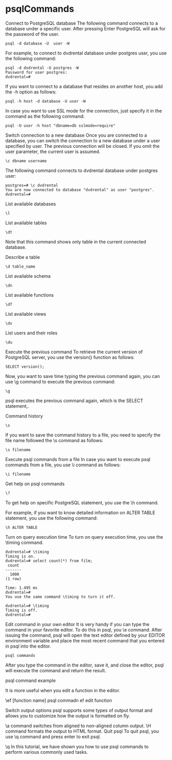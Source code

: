 # psqlCommands

Connect to PostgreSQL database
The following command connects to a database under a specific user. After pressing Enter PostgreSQL will ask for the password of the user.

```
psql -d database -U  user -W
```

For example, to connect to dvdrental database under postgres user, you use the following command:

```
psql -d dvdrental -U postgres -W
Password for user postgres:
dvdrental=#
```

If you want to connect to a database that resides on another host, you add the -h option as follows:

```
psql -h host -d database -U user -W
```

In case you want to use SSL mode for the connection, just specify it in the command as the following command:

```
psql -U user -h host "dbname=db sslmode=require"
```

Switch connection to a new database
Once you are connected to a database, you can switch the connection to a new database under a user specified by user. The previous connection will be closed. If you omit the user parameter, the current user is assumed.

```
\c dbname username
```

The following command connects to dvdrental database under postgres user:

```
postgres=# \c dvdrental
You are now connected to database "dvdrental" as user "postgres".
dvdrental=#
```

List available databases

```
\l
```

List available tables

```
\dt
```
Note that this command shows only table in the current connected database.

Describe a table

```
\d table_name
```

List available schema

```
\dn
```

List available functions

```
\df
```

List available views

```
\dv
```

List users and their roles

```
\du
```

Execute the previous command
To retrieve the current version of PostgreSQL server, you use the version() function as follows:

```
SELECT version();
```
Now, you want to save time typing the previous command again, you can use \g command to execute the previous command:

```
\g
```
psql executes the previous command again, which is the SELECT statement,.

Command history

```
\s
```

If you want to save the command history to a file, you need to specify the file name followed the \s command as follows:

```
\s filename
```

Execute psql commands from a file
In case you want to execute psql commands from a file, you use \i command as follows:

```
\i filename
```

Get help on psql commands

```
\?
```

To get help on specific PostgreSQL statement, you use the \h command.

For example, if you want to know detailed information on ALTER TABLE statement, you use the following command:

```
\h ALTER TABLE
```

Turn on query execution time
To turn on query execution time, you use the \timing command.

```
dvdrental=# \timing
Timing is on.
dvdrental=# select count(*) from film;
 count
-------
  1000
(1 row)
 
Time: 1.495 ms
dvdrental=#
You use the same command \timing to turn it off.

dvdrental=# \timing
Timing is off.
dvdrental=#
```

Edit command in your own editor
It is very handy if you can type the command in your favorite editor. To do this in psql, you \e command. After issuing the command, psql will open the text editor defined by your EDITOR environment variable and place the most recent command that you entered in psql into the editor.

```
psql commands
```

After you type the command in the editor, save it, and close the editor, psql will execute the command and return the result.

psql command example

It is more useful when you edit a function in the editor.

\ef [function name]
psql commadn ef edit function

Switch output options
psql supports some types of output format and allows you to customize how the output is formatted on fly.

 \a command switches from aligned to non-aligned column output.
 \H command formats the output to HTML format.
Quit psql
To quit psql, you use \q command and press enter to exit psql.

\q
In this tutorial, we have shown you how to use psql commands to perform various commonly used tasks.